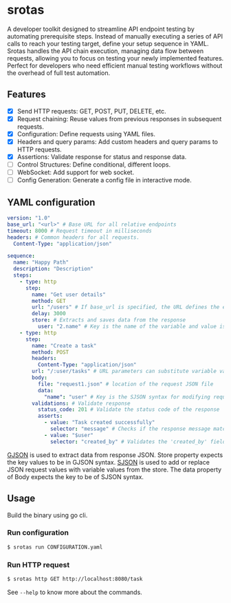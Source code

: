 # srotas
A developer toolkit designed to streamline API endpoint testing by automating prerequisite steps. Instead of manually executing a series of API calls to reach your testing target, define your setup sequence in YAML. Srotas handles the API chain execution, managing data flow between requests, allowing you to focus on testing your newly implemented features. Perfect for developers who need efficient manual testing workflows without the overhead of full test automation.

## Features
- [x] Send HTTP requests: GET, POST, PUT, DELETE, etc.
- [x] Request chaining: Reuse values from previous responses in subsequent requests.
- [x] Configuration: Define requests using YAML files.
- [x] Headers and query params: Add custom headers and query params to HTTP requests.
- [x] Assertions: Validate response for status and response data.
- [ ] Control Structures: Define conditional, different loops.
- [ ] WebSocket: Add support for web socket.
- [ ] Config Generation: Generate a config file in interactive mode.

## YAML configuration
```yaml
version: "1.0"
base_url: "<url>" # Base URL for all relative endpoints
timeout: 8000 # Request timeout in milliseconds
headers: # Common headers for all requests.
  Content-Type: "application/json"

sequence:
  name: "Happy Path"
  description: "Description"
  steps:
    - type: http
      step:
        name: "Get user details"
        method: GET
        url: "/users" # If base_url is specified, the URL defines the endpoint; otherwise, a full URL can be provided, which takes precedence
        delay: 3000
        store: # Extracts and saves data from the response
          user: "2.name" # Key is the name of the variable and value is the GJSON syntax for extracting JSON response value.
    - type: http
      step:
        name: "Create a task"
        method: POST
        headers:
          Content-Type: "application/json"
        url: "/:user/tasks" # URL parameters can substitute variable values. The parameter name and variable name should match.
        body:
          file: "request1.json" # location of the request JSON file
          data:
            "name": "user" # Key is the SJSON syntax for modifying request JSON body and value is the variable name
        validations: # Validate response
          status_code: 201 # Validate the status code of the response
          asserts:
            - value: "Task created successfully"
              selector: "message" # Checks if the response message matches the expected value
            - value: "$user"
              selector: "created_by" # Validates the 'created_by' field matches the 'user' variable (USE GJSON syntax)
```

[GJSON](https://github.com/tidwall/gjson) is used to extract data from response JSON. Store property expects the key values to be in GJSON syntax. [SJSON](https://github.com/tidwall/sjson) is used to add or replace JSON request values with variable values from the store. The data property of Body expects the key to be of SJSON syntax.

## Usage
Build the binary using go cli.

### Run configuration
```bash
$ srotas run CONFIGURATION.yaml
```

### Run HTTP request
```bash
$ srotas http GET http://localhost:8080/task
```
See `--help` to know more about the commands.
